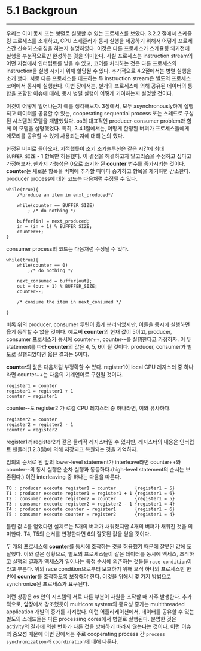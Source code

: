 # 5.1 Backgroun
---

우리는 이미 동시 또는 병렬로 실행할 수 있는 프로세스를 보았다. 3.2.2 절에서 스케쥴링 프로세스를 소개하고, CPU 스케쥴러가 동시 실행을 제공하기 위해서 어떻게 프로세스간 신속히 스위칭을 하는지 설명하였다. 이것은 다른 프로세스가 스케쥴링 되기전에 실행을 부분적으로만 완성하는 것을 의미한다. 사실 프로세스는 instruction stream의 어떤 지점에서 인터럽트를 받을 수 있고, 코어를 처리하는 것은 다른 프로세스의 instruction을 실행 시키기 위해 할당될 수 있다. 추가적으로 4.2절에서는 병렬 실행을 소개 했다. 서로 다른 프로세스를 대표하는 두 instruction stream은 별도의 프로세스 코어에서 동시에 실행한다. 이번 장에서는, 별개의 프로세스에 의해 공유된 데이터의 통합을 포함한 이슈에 대해, 동시 병렬 실행이 어떻게 기여하는지 설명할 것이다.

이것이 어떻게 일어나는지 예를 생각해보자. 3장에서, 모두 asynchronously하게 실행되고 데이터를 공유할 수 있는,  cooperating sequential process 또는 스레드로 구성된 시스템의 모델을 개발했었다. os의 대표적인 producer-consumer problem과 함께 이 모델을 설명했었다. 특히, 3.4.1절에서는, 어떻게 한정된 버퍼가 프로세스들에게 메모리를 공유할 수 있게 사용되는지에 대해 논의 했다.

한정된 버퍼로 돌아오자. 지적했듯이 초기 초기솔루션은 같은 시간에 최대 `BUFFER_SIZE` - 1 항목만 허용했다. 이 결점을 해결하고자 알고리즘을 수정하고 싶다고 가정해보자. 한가지 가능성은 0으로 초기화 된 **counter** 변수를 증가시키는 것이다. **counter**는 새로운 항목을 버퍼에 추가할 때마다 증가하고 항목을 제거하면 감소한다. producer process에 대한 코드는 다음처럼 수정될 수 있다.

	while(true){
		/*produce an item in enxt_produced*/

		while(counter == BUFFER_SIZE)
			; /* do nothing */

		buffer[in] = next_produced;
		in = (in + 1) % BUFFER_SIZE;
		counter++;
	}

consumer process의 코드는 다음처럼 수정될 수 있다.

	while(true){
		while(counter == 0)
			;/* do nothing */
		
		next_consumed = buffer[out];
		out = (out + 1) % BUFFER_SIZE;
		counter--;

		/* consume the item in next_consumed */

	}

비록 위의 producer, consumer 루틴이 옳게 분리되었지만, 이들을 동시에 실행하면 옳게 동작할 수 없을 것이다. 예로써 **counter**의 현재 값이 5이고, producer, consumer 프로세스가 동시에 counter++, counter--를 실행한다고 가정하자. 이 두 statement를 따라 **counter**의 값은 4, 5, 6이 될 것이다. producer, consumer가 별도로 실행되었다면 옳은 결과는 5이다. 

**counter**의 값은 다음처럼 부정확할 수 있다. register1이 local CPU 레지스터 중 하나라면 counter++는 다음의 기계언어로 구현될 것이다.
	
	register1 = counter
	register1 = register1 + 1
	counter = register1

counter--도 register2 가 로컬 CPU 레지스터 중 하나라면, 이와 유사하다.

	register2 = counter
	register2 = register2 - 1
	counter = register2

register1과 register2가 같은 물리적 레지스터일 수 있지만, 레지스터의 내용은 인터럽트 핸들러(1.2.3절)에 의해 저장되고 복원되는 것을 기억하자.

임의의 순서로 된 앞의 lower-level statement가 interleave라면 counter++와 counter--의 동시 실행은 순차 실행과 동등하다.(high-level statement의 순서는 보존된다.) 이런 interleaving 중 하나는 다음을 따른다.

	T0 : producer execute register1 = counter		{register1 = 5}
	T1 : producer execute register1 = register1 + 1	{register1 = 6}
	T2 : consumer execute register2 = counter		{register1 = 5}
	T3 : consumer execute register2 = register2 - 1	{register1 = 4}
	T4 : producer execute counter = register1		{register1 = 6}
	T5 : consumer execute counter = register2		{register1 = 4}

틀린 값 4를 얻었다면 실제로는 5개의 버퍼가 채워졌지만 4개의 버퍼가 채워진 것을 의미한다. T4, T5의 순서를 변경한다면 6의 잘못된 값을 얻을 것이다. 

두 개의 프로세스에 **counter**를 동시에 조작하는 것을 허용했기 때문에 잘못된 값에 도달했다. 이와 같은 상황으로, 별도의 프로세스들이 같은 데이터를 동시에 엑세스, 조작하고 실행의 결과가 엑세스가 일어나는 특정 순서에 의존하는 것들을 `race condition`이라고 부른다. 위의 race condition으로부터 보호하기 위해 오직 하나의 프로세스만 한 번에 **counter**를 조작하도록 보장해야 한다. 이것을 위해서 몇 가지 방법으로 synchronize된 프로세스가 요구된다.

이런 상황은 os 안의 시스템의 서로 다른 부분이 자원을 조작할 때 자주 발생한다. 추가적으로, 앞장에서 강조했듯이 multicore system의 중요성 증가는 multithreaded application 개발의 증가를 가져왔다. 이런 어플리케이션에서, 데이터를 공유할 수 있는 별도의 스레드들은 다른 processing cores에서 병렬로 실행된다. 분명한 것은 activity의 결과에 의한 변화가 다른 것을 방해하기 바라지 않는다는 것이다. 이런 이슈의 중요성 때문에 이번 장에서는 주로 cooperating process 간 `process synchronization`과 `coordination`에 대해 다룬다.
